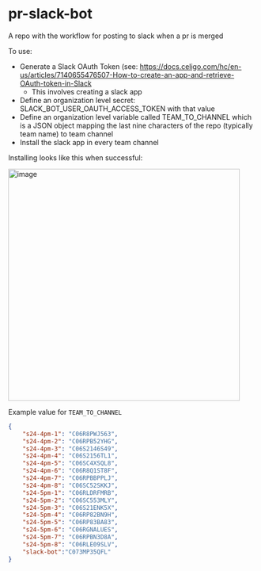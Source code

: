 # pr-slack-bot

A repo with the workflow for posting to slack when a pr is merged

To use: 
* Generate a Slack OAuth Token (see: <https://docs.celigo.com/hc/en-us/articles/7140655476507-How-to-create-an-app-and-retrieve-OAuth-token-in-Slack>
  - This involves creating a slack app
* Define an organization level secret: SLACK_BOT_USER_OAUTH_ACCESS_TOKEN with that value
* Define an organization level variable called TEAM_TO_CHANNEL which is a JSON object mapping the last nine characters of the repo (typically team name) to team channel
* Install the slack app in every team channel

Installing looks like this when successful:

<img width="468" alt="image" src="https://github.com/ucsb-cs156-s24/pr-slack-bot/assets/1119017/d7c92956-a53a-4bf4-bcf9-e3c981c43bba">


Example value for `TEAM_TO_CHANNEL`

```json
{
    "s24-4pm-1": "C06R8PWJ563",
    "s24-4pm-2": "C06RPB52YHG",
    "s24-4pm-3": "C06S2146S49",
    "s24-4pm-4": "C06S2156TL1",
    "s24-4pm-5": "C06SC4XSQL8",
    "s24-4pm-6": "C06R8Q1ST8F",
    "s24-4pm-7": "C06RPBBPPLJ",
    "s24-4pm-8": "C06SC52SKKJ",
    "s24-5pm-1": "C06RLDRFMRB",
    "s24-5pm-2": "C06SC553MLY",
    "s24-5pm-3": "C06S21ENK5X",
    "s24-5pm-4": "C06RP82BN9H",
    "s24-5pm-5": "C06RP83BA83",
    "s24-5pm-6": "C06RGNALUES",
    "s24-5pm-7": "C06RPBN3D8A",
    "s24-5pm-8": "C06RLE09SLV",
    "slack-bot":"C073MP35QFL"
}
```
 
